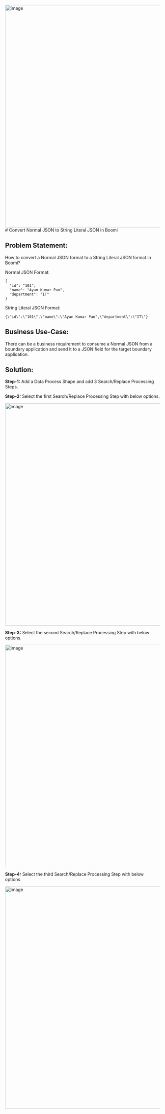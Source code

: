 <img width="721" alt="image" src="https://github.com/user-attachments/assets/7674f9bd-c5be-4eb7-b961-81b28367fe8c" /># Convert Normal JSON to String Literal JSON in Boomi

## Problem Statement: 
How to convert a Normal JSON format to a String Literal JSON format in Boomi?

Normal JSON Format:
```
{
  "id": "101",
  "name": "Ayan Kumar Pan",
  "department": "IT"
}
```

String Literal JSON Format:

```
{\"id\":\"101\",\"name\":\"Ayan Kumar Pan",\"department\":\"IT\"}
```

## Business Use-Case: 
There can be a business requirement to consume a Normal JSON from a boundary application and send it to a JSON field for the target boundary application.

## Solution:
**Step-1:** Add a Data Process Shape and add 3 Search/Replace Processing Steps.

**Step-2:** Select the first Search/Replace Processing Step with below options.

<img width="721" alt="image" src="https://github.com/user-attachments/assets/a0de7677-f314-4246-a48a-6fe200203abf" />

**Step-3:** Select the second Search/Replace Processing Step with below options.

<img width="721" alt="image" src="https://github.com/user-attachments/assets/965422e4-f594-4998-bf82-d221341eb9a7" />

**Step-4:** Select the third Search/Replace Processing Step with below options.

<img width="721" alt="image" src="https://github.com/user-attachments/assets/6e59e963-8ac7-4aa4-8f95-cbc75d49f334" />

